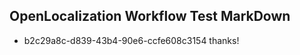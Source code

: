 ## OpenLocalization Workflow Test MarkDown
* b2c29a8c-d839-43b4-90e6-ccfe608c3154 thanks!

<!--HONumber=Sep16_HO1-->


